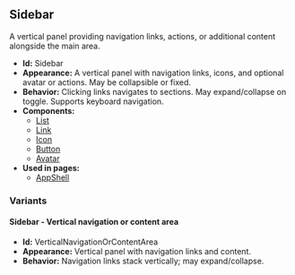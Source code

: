 ## Sidebar
A vertical panel providing navigation links, actions, or additional content alongside the main area.
- **Id:** Sidebar
- **Appearance:** A vertical panel with navigation links, icons, and optional avatar or actions. May be collapsible or fixed.
- **Behavior:** Clicking links navigates to sections. May expand/collapse on toggle. Supports keyboard navigation.
- **Components:**
  - [List](../components/List.md)
  - [Link](../components/Link.md)
  - [Icon](../components/Icon.md)
  - [Button](../components/Button.md)
  - [Avatar](../components/Avatar.md)
- **Used in pages:**
  - [AppShell](../pages/AppShell.md)
### Variants
#### Sidebar - **Vertical navigation or content area**
- **Id:** VerticalNavigationOrContentArea
- **Appearance:** Vertical panel with navigation links and content.
- **Behavior:** Navigation links stack vertically; may expand/collapse.
